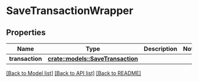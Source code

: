 # SaveTransactionWrapper

## Properties

Name | Type | Description | Notes
------------ | ------------- | ------------- | -------------
**transaction** | [**crate::models::SaveTransaction**](SaveTransaction.md) |  | 

[[Back to Model list]](../README.md#documentation-for-models) [[Back to API list]](../README.md#documentation-for-api-endpoints) [[Back to README]](../README.md)


